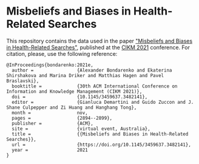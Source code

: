 # Misbeliefs and Biases in Health-Related Searches
This repository contains the data used in the paper ["Misbeliefs and Biases in Health-Related Searches"](https://webis.de/publications.html?q=bondarenko_2021c), published at the [CIKM 2021](https://www.cikm2021.org/) conference. For citation, please, use the following reference:

```
@InProceedings{bondarenko:2021e,
  author =                {Alexander Bondarenko and Ekaterina Shirshakova and Marina Driker and Matthias Hagen and Pavel Braslavski},
  booktitle =             {30th ACM International Conference on Information and Knowledge Management (CIKM 2021)},
  doi =                   {10.1145/3459637.3482141},
  editor =                {Gianluca Demartini and Guido Zuccon and J. Shane Culpepper and Zi Huang and Hanghang Tong},
  month =                 nov,
  pages =                 {2894--2899},
  publisher =             {ACM},
  site =                  {virtual event, Australia},
  title =                 {{Misbeliefs and Biases in Health-Related Searches}},
  url =                   {https://doi.org/10.1145/3459637.3482141},
  year =                  2021
}
```
